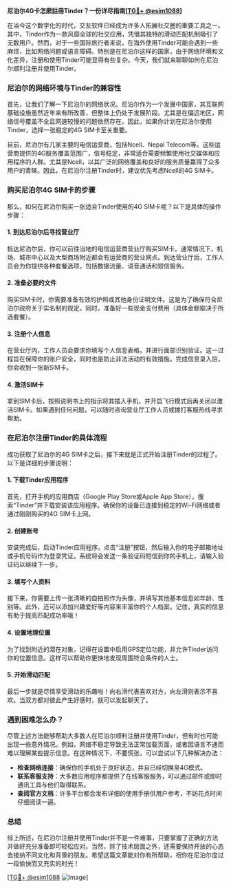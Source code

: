 **尼泊尔4G卡怎麽註冊Tinder？一份详尽指南[[TG💪+ @esim1088](https://t.me/s/esim1088)]**

在当今这个数字化的时代，交友软件已经成为许多人拓展社交圈的重要工具之一。其中，Tinder作为一款风靡全球的社交应用，凭借其独特的滑动匹配机制吸引了无数用户。然而，对于一些国际旅行者来说，在海外使用Tinder可能会遇到一些麻烦，比如网络问题或语言障碍。特别是在尼泊尔这样的国家，由于网络环境和文化差异，注册和使用Tinder可能显得有些复杂。今天，我们就来聊聊如何在尼泊尔顺利注册并使用Tinder。

### 尼泊尔的网络环境与Tinder的兼容性

首先，让我们了解一下尼泊尔的网络状况。尼泊尔作为一个发展中国家，其互联网基础设施虽然近年来有所改善，但整体上仍处于发展阶段。尤其是在偏远地区，网络信号覆盖不全且网速较慢的问题依然存在。因此，如果你计划在尼泊尔使用Tinder，选择一张稳定的4G SIM卡至关重要。

目前，尼泊尔有几家主要的电信运营商，包括Ncell、Nepal Telecom等。这些运营商提供的4G服务覆盖范围广，信号稳定，非常适合需要频繁使用社交媒体和应用程序的人群。尤其是Ncell，以其广泛的网络覆盖和良好的服务质量赢得了众多用户的青睐。因此，在尼泊尔注册Tinder时，建议优先考虑Ncell的4G SIM卡。

### 购买尼泊尔4G SIM卡的步骤

那么，如何在尼泊尔购买一张适合Tinder使用的4G SIM卡呢？以下是具体的操作步骤：

#### 1. 到达尼泊尔后寻找营业厅

抵达尼泊尔后，你可以前往当地的电信运营商营业厅购买SIM卡。通常情况下，机场、城市中心以及大型商场附近都会有运营商的营业网点。到达营业厅后，工作人员会为你提供各种套餐选项，包括数据流量、语音通话和短信服务。

#### 2. 准备必要的文件

购买SIM卡时，你需要准备有效的护照或其他身份证明文件。这是为了确保符合尼泊尔政府关于实名制的规定。同时，准备好一些现金支付费用（具体金额取决于所选套餐）。

#### 3. 注册个人信息

在营业厅内，工作人员会要求你填写个人信息表格，并进行面部识别验证。这一过程旨在保障你的账户安全，同时也是防止非法活动的有效措施。完成信息录入后，你会收到一张新SIM卡。

#### 4. 激活SIM卡

拿到SIM卡后，按照说明书上的指示将其插入手机，并开启飞行模式后再关闭以激活SIM卡。如果遇到任何问题，可以随时咨询营业厅工作人员或拨打客服热线寻求帮助。

### 在尼泊尔注册Tinder的具体流程

成功获取了尼泊尔的4G SIM卡之后，接下来就是正式开始注册Tinder的过程了。以下是详细的步骤说明：

#### 1. 下载Tinder应用程序

首先，打开手机的应用商店（Google Play Store或Apple App Store），搜索“Tinder”并下载安装该应用程序。确保你的设备已连接到稳定的Wi-Fi网络或者通过刚刚购买的4G SIM卡上网。

#### 2. 创建账号

安装完成后，启动Tinder应用程序。点击“注册”按钮，然后输入你的电子邮箱地址或手机号码作为登录凭证。系统将会发送一条验证码短信到你的手机上，请输入验证码以继续下一步。

#### 3. 填写个人资料

接下来，你需要上传一张清晰的自拍照作为头像，并填写其他基本信息如年龄、性别等。此外，还可以添加兴趣爱好等内容来丰富你的个人档案。记住，真实的信息有助于提高匹配成功率哦！

#### 4. 设置地理位置

为了找到附近的潜在对象，记得在设置中启用GPS定位功能，并允许Tinder访问你的位置信息。这样可以帮助你更快地发现周围符合条件的人士。

#### 5. 开始滑动匹配

最后一步就是尽情享受滑动的乐趣啦！向右滑代表喜欢对方，向左滑则表示不喜欢。当双方都对彼此产生好感时，就可以发起聊天了。

### 遇到困难怎么办？

尽管上述方法能够帮助大多数人在尼泊尔顺利注册并使用Tinder，但有时也可能出现一些意外情况。例如，网络不稳定导致无法正常加载页面，或者因语言不通而难以理解某些提示信息。在这种情况下，不要慌张，可以尝试以下几种解决办法：

- **检查网络连接**：确保你的手机处于良好状态，并且已经切换至4G模式。
- **联系客服支持**：大多数应用程序都提供了在线客服服务，可以通过邮件或即时通讯工具与他们取得联系。
- **查阅官方文档**：许多平台都会发布详细的使用手册供用户参考，不妨花点时间仔细阅读一遍。

### 总结

综上所述，在尼泊尔注册并使用Tinder并不是一件难事，只要掌握了正确的方法并做好充分准备即可轻松应对。当然，除了技术层面之外，还需要保持开放的心态去接纳不同文化和背景的朋友。希望这篇文章能对你有所帮助，祝你在尼泊尔度过一段愉快而又充实的时光！

[[TG💪+ @esim1088](https://t.me/s/esim1088) ![Image](https://i.postimg.cc/4NQfJmqS/Snipaste-2025-05-13-00-14-12.png)]